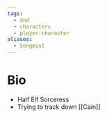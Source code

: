 ```yaml
---
tags:
  - dnd
  - characters
  - player-character
aliases:
  - Songmist
---
```

# Bio
- Half Elf Sorceress
- Trying to track down [[Cain]]